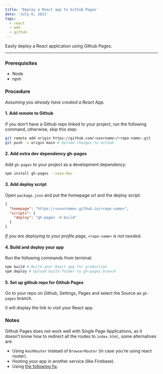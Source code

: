```yaml
---
title: 'Deploy a React app to Github Pages'
date: 'July 6, 2021'
tags:
  - react
  - web
  - github
---
```


Easily deploy a React application using Github Pages.

---

### Prerequisites

- Node
- npm

### Procedure

_Assuming you already have created a React App._

#### 1\. Add remote to Github

If you don't have a Github repo linked to your project, run the following command,
otherwise, skip this step:

```bash
git remote add origin https://github.com/<username>/<repo-name>.git
git push -u origin main # Upload changes to Github
```

#### 2\. Add extra dev dependency gh-pages

Add `gh-pages` to your project as a development dependency:

```bash
npm install gh-pages --save-dev
```

#### 3\. Add deploy script

Open `package.json` and put the homepage url and the deploy script:

```json
{
  "homepage": "https://<username>.github.io/<repo-name>",
  "scripts": {
    "deploy": "gh-pages -d build"
  }
}
```

_If you are deploying to your profile page, `<repo-name>` is not needed._

#### 4\. Build and deploy your app

Run the following commands from terminal:

```bash
npm build # Build your React app for production
npm deploy # Upload build folder to gh-pages branch
```

#### 5\. Set up github repo for Github Pages

Go to your repo on Github, Settings, Pages and select the Source as `gh-pages` branch.

It will display the link to visit your React app.

### Notes

Github Pages does not work well with Single Page Applications, as it doesn't
know how to redirect all the routes to `index.html`, some alternatives are:

- Using `HashRouter` instead of `BrowserRouter` (in case you're using react router).
- Hosting your app in another service (like Firebase).
- Using [the following fix](https://github.com/rafgraph/spa-github-pages).
